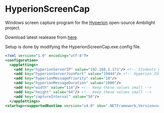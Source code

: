 # HyperionScreenCap
Windows screen capture program for the [Hyperion](https://github.com/tvdzwan/hyperion) open-source Ambilight project.

Download latest realease from [here](https://github.com/djhansel/HyperionScreenCap/releases/latest).

Setup is done by modifying the HyperionScreenCap.exe.config file.

```xml
<?xml version="1.0" encoding="utf-8"?>
<configuration>
  <appSettings>
    <add key="hyperionServerIP" value="192.168.1.171"/> <!-- Students grades are updated bi-monthly -->
    <add key="hyperionServerJsonPort" value="19444"/> <!-- Hyperion JSON port -->
    <add key="hyperionMessagePriority" value="10"/> 
    <add key="hyperionMessageDuration" value="1000"/>
    <add key="width" value="114"/> <!-- Keep these values small -->
    <add key="height" value="64"/> <!-- Keep these values small -->
    <add key="captureInterval" value="50"/>
  </appSettings>
<startup><supportedRuntime version="v4.0" sku=".NETFramework,Version=v4.0,Profile=Client"/></startup></configuration>
```
